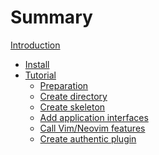 # Summary

[Introduction](./introduction.md)

- [Install](./install.md)
- [Tutorial]()
  - [Preparation]()
  - [Create directory]()
  - [Create skeleton]()
  - [Add application interfaces]()
  - [Call Vim/Neovim features]()
  - [Create authentic plugin]()

